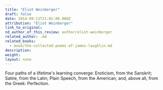 ```yaml
---
title: "Eliot Weinberger"
draft: false
date: 2014-09-11T21:01:00.000Z
attribution: "Eliot Weinberger"
link_to_original:
nd_author_of_this_review: author/eliot-weinberger
related_author: .md
related_books:
  - book/the-collected-poems-of-james-laughlin.md
description:
weight:
layout: none
---
```

Four paths of a lifetime's learning converge: Eroticism, from the Sanskrit; Satire, from the Latin; Plain Speech, from the American; and, above all, from the Greek: Perfection.

